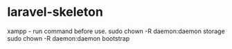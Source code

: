# laravel-skeleton
xampp - run command before use.
sudo chown -R daemon:daemon storage
sudo chown -R daemon:daemon bootstrap
